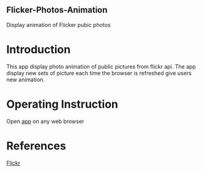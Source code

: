 ## Flicker-Photos-Animation
Display animation of Flicker pubic photos

# Introduction
This app display photo animation of public pictures from flickr api. The app display new sets of picture each time the browser is refreshed give users new animation.

# Operating Instruction
Open [app](http://www.jocoder22.com/flickrphoto) on any web browser

# References
[Flickr](https://www.flickr.com/)

